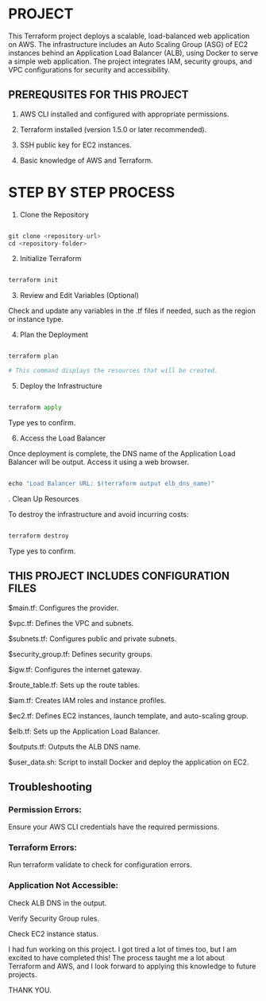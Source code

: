 # PROJECT 
 This Terraform project deploys a scalable, load-balanced web application on AWS. The infrastructure includes an Auto Scaling Group (ASG) of EC2 instances behind an Application Load Balancer (ALB), using Docker to serve a simple web application. The project integrates IAM, security groups, and VPC configurations for security and accessibility.


## PREREQUSITES FOR THIS PROJECT

1. AWS CLI installed and configured with appropriate permissions.

2. Terraform installed (version 1.5.0 or later recommended).

3. SSH public key for EC2 instances.

4. Basic knowledge of AWS and Terraform.

# STEP BY STEP PROCESS

1. Clone the Repository

```python

git clone <repository-url>
cd <repository-folder>

```

2. Initialize Terraform

```python

terraform init

```

3. Review and Edit Variables (Optional)

Check and update any variables in the .tf files if needed, such as the region or instance type.

4. Plan the Deployment

``` python

terraform plan

# This command displays the resources that will be created.
```


5. Deploy the Infrastructure

```python

terraform apply

```

Type yes to confirm.

6. Access the Load Balancer

Once deployment is complete, the DNS name of the Application Load Balancer will be output. Access it using a web browser.

```python

echo "Load Balancer URL: $(terraform output elb_dns_name)"

```

. Clean Up Resources

To destroy the infrastructure and avoid incurring costs:

```python

terraform destroy

```
Type yes to confirm.



## THIS PROJECT INCLUDES CONFIGURATION FILES 

$main.tf: Configures the provider.

$vpc.tf: Defines the VPC and subnets.

$subnets.tf: Configures public and private subnets.

$security_group.tf: Defines security groups.

$igw.tf: Configures the internet gateway.

$route_table.tf: Sets up the route tables.

$iam.tf: Creates IAM roles and instance profiles.

$ec2.tf: Defines EC2 instances, launch template, and auto-scaling group.

$elb.tf: Sets up the Application Load Balancer.

$outputs.tf: Outputs the ALB DNS name.

$user_data.sh: Script to install Docker and deploy the application on EC2.


## Troubleshooting

### Permission Errors:

Ensure your AWS CLI credentials have the required permissions.

### Terraform Errors:

Run terraform validate to check for configuration errors.

### Application Not Accessible:

Check ALB DNS in the output.

Verify Security Group rules.

Check EC2 instance status.

I had fun working on this project. I got tired a lot of times too, but I am excited to have completed this! The process taught me a lot about Terraform and AWS, and I look forward to applying this knowledge to future projects.

THANK YOU.